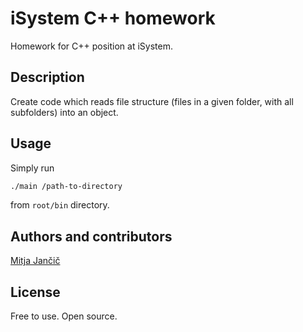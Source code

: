 # iSystem C++ homework

Homework for C++ position at iSystem.

## Description

Create code which reads file structure (files in a given folder, with all subfolders) into an object.

## Usage

Simply run

```bash
./main /path-to-directory
```

from `root/bin` directory.

## Authors and contributors

[Mitja Jančič](https://distractor.github.io/)

## License

Free to use. Open source.
